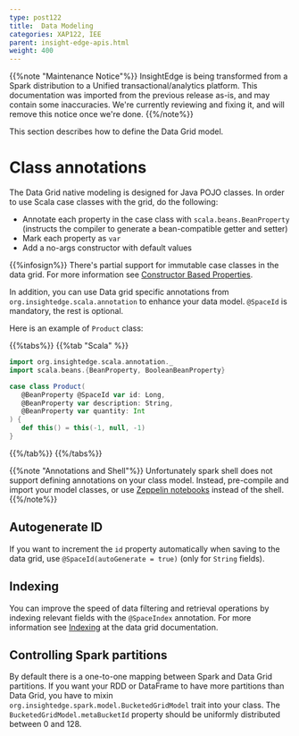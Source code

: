 ```yaml
---
type: post122
title:  Data Modeling
categories: XAP122, IEE
parent: insight-edge-apis.html
weight: 400
---
```


{{%note "Maintenance Notice"%}}
InsightEdge is being transformed from a Spark distribution to a Unified transactional/analytics platform. This documentation was imported from the previous release as-is, and may contain some inaccuracies. We're currently reviewing and fixing it, and will remove this notice once we're done.
{{%/note%}}

This section describes how to define the Data Grid model.


# Class annotations

The Data Grid native modeling is designed for  Java POJO classes. In order to use Scala case classes with the grid, do the following:

* Annotate each property in the case class with `scala.beans.BeanProperty` (instructs the compiler to generate a bean-compatible getter and setter)
* Mark each property as `var`
* Add a no-args constructor with default values

{{%infosign%}} There's partial support for immutable case classes in the data grid. For more information see [Constructor Based Properties](https://docs.gigaspaces.com/xap/12.1/dev-java/scala-constructor-based-properties.html).

In addition, you can use Data grid specific annotations from `org.insightedge.scala.annotation` to enhance your data model. `@SpaceId` is mandatory, the rest is optional.

Here is an example of `Product` class:

{{%tabs%}}
{{%tab "Scala" %}}
```scala
import org.insightedge.scala.annotation._
import scala.beans.{BeanProperty, BooleanBeanProperty}

case class Product(
   @BeanProperty @SpaceId var id: Long,
   @BeanProperty var description: String,
   @BeanProperty var quantity: Int
) {
   def this() = this(-1, null, -1)
}
```
{{%/tab%}}
{{%/tabs%}}

{{%note "Annotations and Shell"%}}
Unfortunately spark shell does not support defining annotations on your class model. Instead, pre-compile and import your model classes, or use [Zeppelin notebooks](notebook.html) instead of the shell.
{{%/note%}}

## Autogenerate ID

If you want to increment the `id` property automatically when saving to the data grid, use `@SpaceId(autoGenerate = true)` (only for `String` fields).

## Indexing

You can improve the speed of data filtering and retrieval operations by indexing relevant fields with the `@SpaceIndex` annotation. For more information see [Indexing](https://docs.gigaspaces.com/xap/12.1/dev-java/indexing-overview.html) at the data grid documentation.

## Controlling Spark partitions

By default there is a one-to-one mapping between Spark and Data Grid partitions. If you want your RDD or DataFrame to have more partitions than Data Grid, you have to mixin `org.insightedge.spark.model.BucketedGridModel` trait into your class.
The `BucketedGridModel.metaBucketId` property should be uniformly distributed between 0 and 128.
